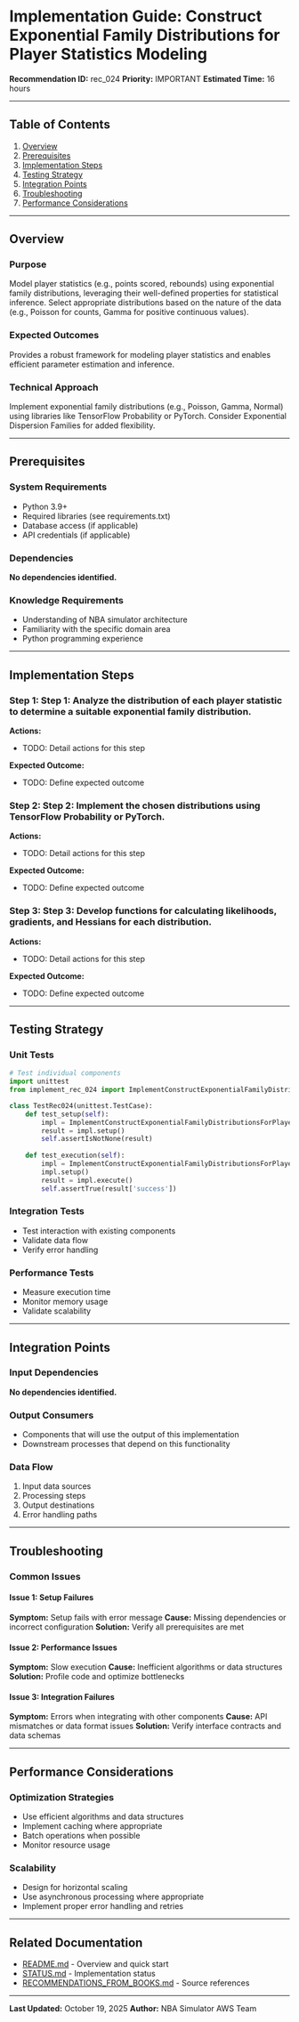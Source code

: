 # Implementation Guide: Construct Exponential Family Distributions for Player Statistics Modeling

**Recommendation ID:** rec_024
**Priority:** IMPORTANT
**Estimated Time:** 16 hours

---

## Table of Contents

1. [Overview](#overview)
2. [Prerequisites](#prerequisites)
3. [Implementation Steps](#implementation-steps)
4. [Testing Strategy](#testing-strategy)
5. [Integration Points](#integration-points)
6. [Troubleshooting](#troubleshooting)
7. [Performance Considerations](#performance-considerations)

---

## Overview

### Purpose

Model player statistics (e.g., points scored, rebounds) using exponential family distributions, leveraging their well-defined properties for statistical inference. Select appropriate distributions based on the nature of the data (e.g., Poisson for counts, Gamma for positive continuous values).

### Expected Outcomes

Provides a robust framework for modeling player statistics and enables efficient parameter estimation and inference.

### Technical Approach

Implement exponential family distributions (e.g., Poisson, Gamma, Normal) using libraries like TensorFlow Probability or PyTorch. Consider Exponential Dispersion Families for added flexibility.

---

## Prerequisites

### System Requirements

- Python 3.9+
- Required libraries (see requirements.txt)
- Database access (if applicable)
- API credentials (if applicable)

### Dependencies

**No dependencies identified.**

### Knowledge Requirements

- Understanding of NBA simulator architecture
- Familiarity with the specific domain area
- Python programming experience

---

## Implementation Steps

### Step 1: Step 1: Analyze the distribution of each player statistic to determine a suitable exponential family distribution.

**Actions:**
- TODO: Detail actions for this step

**Expected Outcome:**
- TODO: Define expected outcome

### Step 2: Step 2: Implement the chosen distributions using TensorFlow Probability or PyTorch.

**Actions:**
- TODO: Detail actions for this step

**Expected Outcome:**
- TODO: Define expected outcome

### Step 3: Step 3: Develop functions for calculating likelihoods, gradients, and Hessians for each distribution.

**Actions:**
- TODO: Detail actions for this step

**Expected Outcome:**
- TODO: Define expected outcome



---

## Testing Strategy

### Unit Tests

```python
# Test individual components
import unittest
from implement_rec_024 import ImplementConstructExponentialFamilyDistributionsForPlayerStatisticsModeling

class TestRec024(unittest.TestCase):
    def test_setup(self):
        impl = ImplementConstructExponentialFamilyDistributionsForPlayerStatisticsModeling()
        result = impl.setup()
        self.assertIsNotNone(result)
    
    def test_execution(self):
        impl = ImplementConstructExponentialFamilyDistributionsForPlayerStatisticsModeling()
        impl.setup()
        result = impl.execute()
        self.assertTrue(result['success'])
```

### Integration Tests

- Test interaction with existing components
- Validate data flow
- Verify error handling

### Performance Tests

- Measure execution time
- Monitor memory usage
- Validate scalability

---

## Integration Points

### Input Dependencies

**No dependencies identified.**

### Output Consumers

- Components that will use the output of this implementation
- Downstream processes that depend on this functionality

### Data Flow

1. Input data sources
2. Processing steps
3. Output destinations
4. Error handling paths

---

## Troubleshooting

### Common Issues

#### Issue 1: Setup Failures

**Symptom:** Setup fails with error message
**Cause:** Missing dependencies or incorrect configuration
**Solution:** Verify all prerequisites are met

#### Issue 2: Performance Issues

**Symptom:** Slow execution
**Cause:** Inefficient algorithms or data structures
**Solution:** Profile code and optimize bottlenecks

#### Issue 3: Integration Failures

**Symptom:** Errors when integrating with other components
**Cause:** API mismatches or data format issues
**Solution:** Verify interface contracts and data schemas

---

## Performance Considerations

### Optimization Strategies

- Use efficient algorithms and data structures
- Implement caching where appropriate
- Batch operations when possible
- Monitor resource usage

### Scalability

- Design for horizontal scaling
- Use asynchronous processing where appropriate
- Implement proper error handling and retries

---

## Related Documentation

- [README.md](README.md) - Overview and quick start
- [STATUS.md](STATUS.md) - Implementation status
- [RECOMMENDATIONS_FROM_BOOKS.md](RECOMMENDATIONS_FROM_BOOKS.md) - Source references

---

**Last Updated:** October 19, 2025
**Author:** NBA Simulator AWS Team
